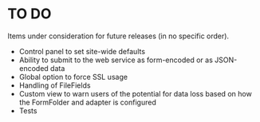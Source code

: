 # TO DO

Items under consideration for future releases (in no specific order).

- Control panel to set site-wide defaults
- Ability to submit to the web service as form-encoded or as JSON-encoded data
- Global option to force SSL usage
- Handling of FileFields
- Custom view to warn users of the potential for data loss based on how the
FormFolder and adapter is configured
- Tests
